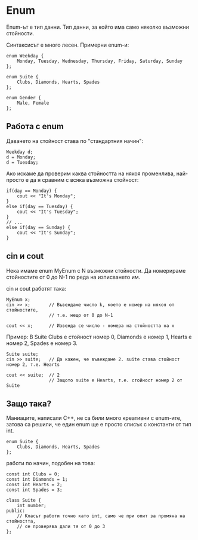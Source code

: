 # Enum

Enum-ът е тип данни. Тип данни, за който има само няколко възможни стойности.

Синтаксисът е много лесен. Примерни enum-и:

    enum Weekday {
        Monday, Tuesday, Wednesday, Thursday, Friday, Saturday, Sunday
    };

    enum Suite {
        Clubs, Diamonds, Hearts, Spades
    };

    enum Gender {
        Male, Female
    };

## Работа с enum

Даването на стойност става по "стандартния начин":

    Weekday d;
    d = Monday;
    d = Tuesday;

Ако искаме да проверим каква стойността на някоя променлива, най-просто е да я сравним с всяка възможна стойност:

    if(day == Monday) {
        cout << "It's Monday";
    }
    else if(day == Tuesday) {
        cout << "It's Tuesday";
    }
    // ...
    else if(day == Sunday) {
        cout << "It's Sunday";
    }

## cin и cout

Нека имаме enum MyEnum с N възможни стойности. Да номерираме стойностите от 0 до N-1 по реда на изписването им.

cin и cout работят така:

    MyEnum x;
    cin >> x;       // Въвеждаме число k, което е номер на някоя от стойностите,
                    // т.е. нещо от 0 до N-1
    
    cout << x;      // Извежда се число - номера на стойността на x
    
Пример: В Suite Clubs e стойност номер 0, Diamonds е номер 1, Hearts е номер 2, Spades е номер 3.

    Suite suite;
    cin >> suite;   // Да кажем, че въвеждаме 2. suite става стойност номер 2, т.е. Hearts

    cout << suite;  // 2
                    // Защото suite e Hearts, т.е. стойност номер 2 от Suite
    
## Защо така?

Маниаците, написали С++, не са били много креативни с enum-ите, затова са решили, че един enum ще е просто списък с константи
от тип int.

    enum Suite {
        Clubs, Diamonds, Hearts, Spades
    };

работи по начин, подобен на това:

    const int Clubs = 0;
    const int Diamonds = 1;
    const int Hearts = 2;
    const int Spades = 3;

    class Suite {
        int number;
    public:
        // Класът работи точно като int, само че при опит за промяна на стойността,
        // се проверява дали тя от 0 до 3
    };
